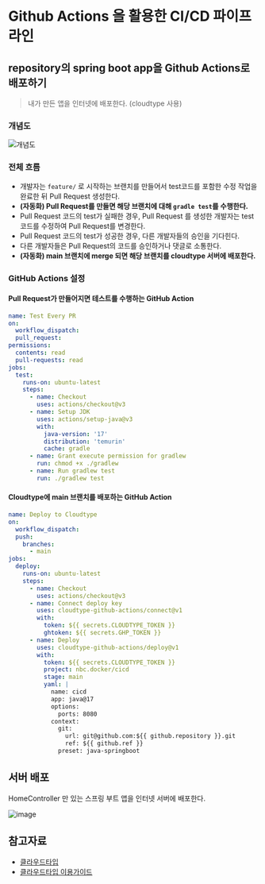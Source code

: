 # Github Actions 을 활용한 CI/CD 파이프라인

## repository의 spring boot app을 Github Actions로 배포하기

> 내가 만든 앱을 인터넷에 배포한다. (cloudtype 사용)

### 개념도

![개념도](https://github.com/user-attachments/assets/d5b762a0-da8e-4ccf-8130-9feed927e107)

### 전체 흐름

- 개발자는 `feature/`  로 시작하는 브랜치를 만들어서 test코드를 포함한 수정 작업을 완료한 뒤 Pull Request 생성한다.
- **(자동화) Pull Request를 만들면 해당 브랜치에 대해 `gradle test`를 수행한다.**
- Pull Request 코드의 test가 실패한 경우, Pull Request 를 생성한 개발자는 test 코드를 수정하여 Pull Request를 변경한다.
- Pull Request 코드의 test가 성공한 경우, 다른 개발자들의 승인을 기다힌다.
- 다른 개발자들은 Pull Request의 코드를 승인하거나 댓글로 소통한다.
- **(자동화) main 브랜치에 merge 되면 해당 브랜치를 cloudtype 서버에 배포한다.**

### GitHub Actions 설정

#### Pull Request가 만들어지면 테스트를 수행하는 GitHub Action

```yaml
name: Test Every PR
on:
  workflow_dispatch:
  pull_request:
permissions:
  contents: read
  pull-requests: read
jobs:
  test:
    runs-on: ubuntu-latest
    steps:
      - name: Checkout
        uses: actions/checkout@v3
      - name: Setup JDK
        uses: actions/setup-java@v3
        with:
          java-version: '17'
          distribution: 'temurin'
          cache: gradle
      - name: Grant execute permission for gradlew
        run: chmod +x ./gradlew
      - name: Run gradlew test
        run: ./gradlew test
```

#### Cloudtype에 main 브랜치를 배포하는 GitHub Action

```yaml
name: Deploy to Cloudtype
on:
  workflow_dispatch:
  push:
    branches:
      - main
jobs:
  deploy:
    runs-on: ubuntu-latest
    steps:
      - name: Checkout
        uses: actions/checkout@v3
      - name: Connect deploy key
        uses: cloudtype-github-actions/connect@v1
        with:
          token: ${{ secrets.CLOUDTYPE_TOKEN }}
          ghtoken: ${{ secrets.GHP_TOKEN }}
      - name: Deploy
        uses: cloudtype-github-actions/deploy@v1
        with:
          token: ${{ secrets.CLOUDTYPE_TOKEN }}
          project: nbc.docker/cicd
          stage: main
          yaml: |
            name: cicd
            app: java@17
            options:
              ports: 8080
            context:
              git:
                url: git@github.com:${{ github.repository }}.git
                ref: ${{ github.ref }}
              preset: java-springboot
```

## 서버 배포

HomeController 만 있는 스프링 부트 앱을 인터넷 서버에 배포한다.

![image](https://github.com/user-attachments/assets/25b46764-0f41-4317-84e2-fd7e584472ac)

## 참고자료
- [클라우드타입](https://cloudtype.io)
- [클라우드타입 이용가이드](https://help.cloudtype.io/guide/get-started-git)

